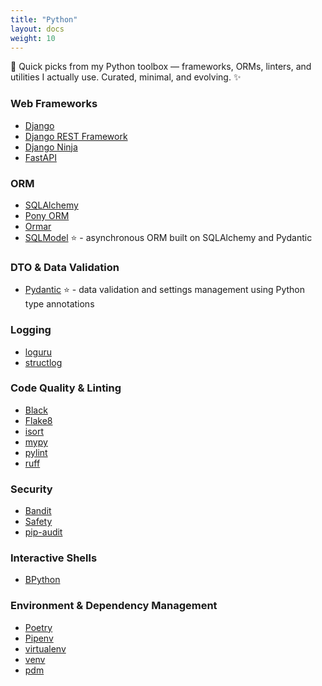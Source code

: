 ```yaml
---
title: "Python"
layout: docs
weight: 10
---
```


🐍 Quick picks from my Python toolbox — frameworks, ORMs, linters, and utilities I actually use. Curated, minimal, and evolving. ✨

### Web Frameworks
- [Django](https://www.djangoproject.com/)
- [Django REST Framework](https://www.django-rest-framework.org/)
- [Django Ninja](https://django-ninja.dev/)
- [FastAPI](https://fastapi.tiangolo.com/)

### ORM
- [SQLAlchemy](https://www.sqlalchemy.org/)
- [Pony ORM](https://ponyorm.org/)
- [Ormar](https://collerek.github.io/ormar/)
- [SQLModel](https://sqlmodel.tiangolo.com/) :star: - asynchronous ORM built on SQLAlchemy and Pydantic

### DTO & Data Validation
- [Pydantic](https://pydantic.dev/) :star: - data validation and settings management using Python type annotations

### Logging
- [loguru](https://loguru.readthedocs.io/en/stable/)
- [structlog](https://www.structlog.org/en/stable/)

### Code Quality & Linting
- [Black](https://black.readthedocs.io/en/stable/)
- [Flake8](https://flake8.pycqa.org/en/latest/)
- [isort](https://pycqa.github.io/isort/)
- [mypy](http://mypy-lang.org/)
- [pylint](https://pylint.pycqa.org/en/latest/)
- [ruff](https://beta.ruff.rs/)

### Security
- [Bandit](https://bandit.readthedocs.io/en/latest/)
- [Safety](https://pypi.org/project/safety/)
- [pip-audit](https://pypi.org/project/pip-audit/)

### Interactive Shells
- [BPython](https://bpython.dev/)

### Environment & Dependency Management
- [Poetry](https://python-poetry.org/)
- [Pipenv](https://pipenv.pypa.io/en/latest/)
- [virtualenv](https://virtualenv.pypa.io/en/latest/)
- [venv](https://docs.python.org/3/library/venv.html)
- [pdm](https://pdm.fming.dev/latest/)